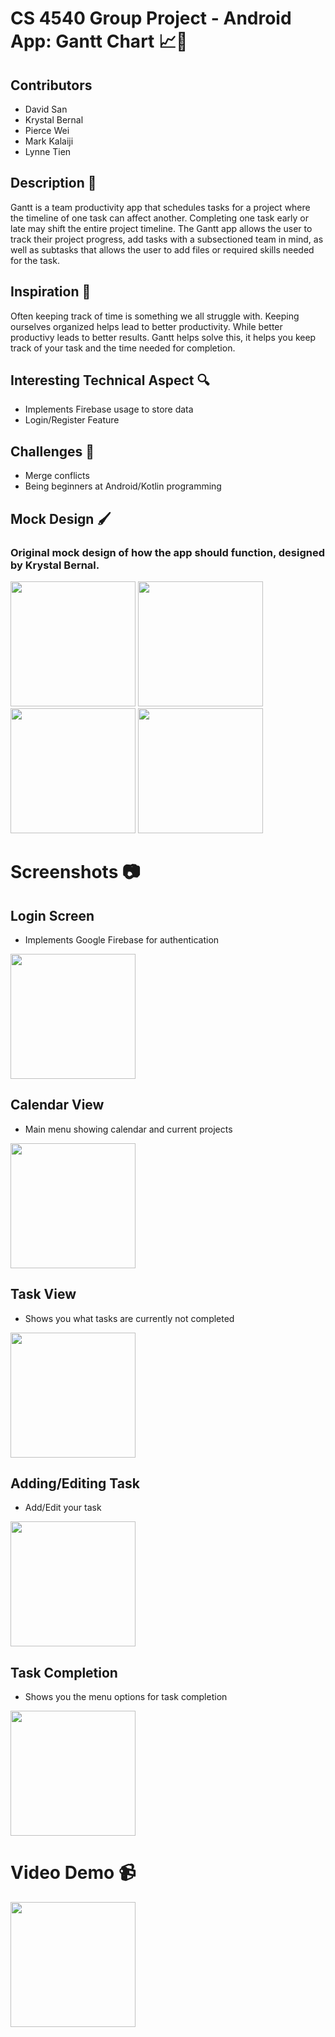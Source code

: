 # CS 4540 Group Project - Android App: Gantt Chart 📈📱

## Contributors
* David San
* Krystal Bernal
* Pierce Wei
* Mark Kalaiji
* Lynne Tien

## Description 🧐
Gantt is a team productivity app that schedules tasks for a project where the timeline of one task can affect another. Completing one task early or late may shift the entire project timeline. The Gantt app allows the user to track their project progress, add tasks with a subsectioned team in mind, as well as subtasks that allows the user to add files or required skills needed for the task.

## Inspiration 🤔
Often keeping track of time is something we all struggle with. Keeping ourselves organized helps lead to better productivity. While better productivy leads to better results. Gantt helps solve this, it helps you keep track of your task and the time needed for completion.

## Interesting Technical Aspect 🔍
* Implements Firebase usage to store data
* Login/Register Feature

## Challenges 🛑
* Merge conflicts
* Being beginners at Android/Kotlin programming

## Mock Design 🖌
### Original mock design of how the app should function, designed by Krystal Bernal.

<img src="https://cdn.discordapp.com/attachments/642572163617914890/654782261060829210/Baja-AddingTask.PNG" width="200">

<img src="https://cdn.discordapp.com/attachments/642572163617914890/654782262381903912/Baja-AddingTaskFilled.PNG" width="200">

<img src="https://cdn.discordapp.com/attachments/642572163617914890/654782263187210270/Baja-AddTask.PNG" width="200">

<img src="https://cdn.discordapp.com/attachments/642572163617914890/654782264252825611/Baja-FinishingTask.PNG" width="200">

# Screenshots 📷

## Login Screen

* Implements Google Firebase for authentication

<img src="https://cdn.discordapp.com/attachments/642572163617914890/654875821915504641/Login.png" width="200">

## Calendar View

* Main menu showing calendar and current projects

<img src="https://cdn.discordapp.com/attachments/642572163617914890/655144648800600076/Screenshot_1576269014.png" width="200">

## Task View

* Shows you what tasks are currently not completed

<img src="https://cdn.discordapp.com/attachments/642572163617914890/654840079600189450/Task_View.png" width="200">

## Adding/Editing Task

* Add/Edit your task

<img src="https://cdn.discordapp.com/attachments/642572163617914890/655172598887481387/Screenshot_20191213-103027.png" width="200">

## Task Completion

* Shows you the menu options for task completion

<img src="https://cdn.discordapp.com/attachments/642572163617914890/654840071958036503/Task_Completion.png" width="200">

# Video Demo 📹
<img src = "https://cdn.discordapp.com/attachments/642572163617914890/655120487629717525/videoDemo.gif" width="200">
